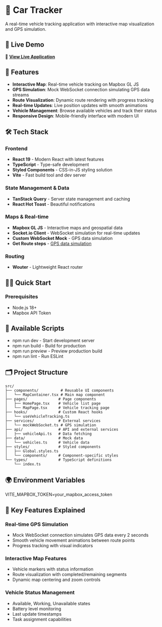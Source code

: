 # 🚗 Car Tracker

A real-time vehicle tracking application with interactive map visualization and GPS simulation.

## 🚀 Live Demo

🔗 **[View Live Application](https://car-tracker-app-beta.vercel.app/)**

## 🌟 Features

- **Interactive Map**: Real-time vehicle tracking on Mapbox GL JS
- **GPS Simulation**: Mock WebSocket connection simulating GPS data streams
- **Route Visualization**: Dynamic route rendering with progress tracking
- **Real-time Updates**: Live position updates with smooth animations
- **Vehicle Management**: Browse available vehicles and track their status
- **Responsive Design**: Mobile-friendly interface with modern UI

## 🛠️ Tech Stack

### Frontend

- **React 19** - Modern React with latest features
- **TypeScript** - Type-safe development
- **Styled Components** - CSS-in-JS styling solution
- **Vite** - Fast build tool and dev server

### State Management & Data

- **TanStack Query** - Server state management and caching
- **React Hot Toast** - Beautiful notifications

### Maps & Real-time

- **Mapbox GL JS** - Interactive maps and geospatial data
- **Socket.io Client** - WebSocket simulation for real-time updates
- **Custom WebSocket Mock** - GPS data simulation
- **Get Route steps** - [GPS data simulation](https://nominatim.openstreetmap.org/ui/search.html)

### Routing

- **Wouter** - Lightweight React router

## 🏃‍♂️ Quick Start

### Prerequisites

- Node.js 18+
- Mapbox API Token

## 🔧 Available Scripts

- npm run dev - Start development server
- npm run build - Build for production
- npm run preview - Preview production build
- npm run lint - Run ESLint

## 🗂️ Project Structure

```text
src/
├── components/          # Reusable UI components
│   └── MapContainer.tsx # Main map component
├── pages/              # Page components
│   ├── HomePage.tsx    # Vehicle list page
│   └── MapPage.tsx     # Vehicle tracking page
├── hooks/              # Custom React hooks
│   └── useVehicleTracking.ts
├── services/           # External services
│   └── mockWebSocket.ts # GPS simulation
├── api/                # API and external services
│   ├── vehicleApi.ts   # Data fetching
├── data/               # Mock data
│   └── vehicles.ts     # Vehicle data
├── styles/             # Styled components
│   ├── Global.styles.ts
│   └── components/     # Component-specific styles
└── types/              # TypeScript definitions
    └── index.ts
```

## 🌍 Environment Variables

VITE_MAPBOX_TOKEN=your_mapbox_access_token

## 🎯 Key Features Explained

### Real-time GPS Simulation

- Mock WebSocket connection simulates GPS data every 2 seconds
- Smooth vehicle movement animations between route points
- Progress tracking with visual indicators

### Interactive Map Features

- Vehicle markers with status information
- Route visualization with completed/remaining segments
- Dynamic map centering and zoom controls

### Vehicle Status Management

- Available, Working, Unavailable states
- Battery level monitoring
- Last update timestamps
- Task assignment capabilities
